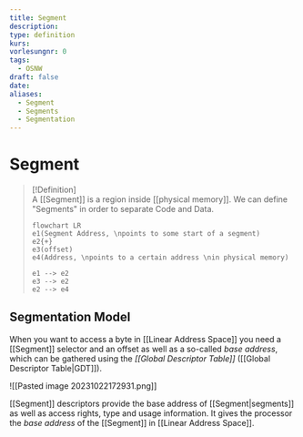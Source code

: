 ```yaml
---
title: Segment
description: 
type: definition
kurs: 
vorlesungnr: 0
tags:
  - OSNW
draft: false
date: 
aliases:
  - Segment
  - Segments
  - Segmentation
---
```

# Segment

> [!Definition]  
> A [[Segment]] is a region inside [[physical memory]]. We can define "Segments" in order to separate Code and Data.
> 
> ```mermaid
> flowchart LR
> e1(Segment Address, \npoints to some start of a segment)
> e2{+}
> e3(offset)
> e4(Address, \npoints to a certain address \nin physical memory)
> 
> e1 --> e2
> e3 --> e2
> e2 --> e4
> ```

## Segmentation Model

When you want to access a byte in [[Linear Address Space]] you need a [[Segment]] selector and an offset as well as a so-called *base address*, which can be gathered using the *[[Global Descriptor Table]]* ([[Global Descriptor Table|GDT]]).

![[Pasted image 20231022172931.png]]

[[Segment]] descriptors provide the base address of [[Segment|segments]] as well as access rights, type and usage information. It gives the processor the *base address* of the [[Segment]] in [[Linear Address Space]].
